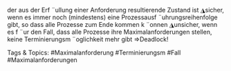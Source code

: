 der aus der Erf ¨ullung einer Anforderung resultierende Zustand ist
◮sicher, wenn es immer noch (mindestens) eine Prozessausf ¨uhrungsreihenfolge
gibt, so dass alle Prozesse zum Ende kommen k ¨onnen
◮unsicher, wenn es f ¨ur den Fall, dass alle Prozesse ihre Maximalanforderungen
stellen, keine Terminierungsm ¨oglichkeit mehr gibt ⇒Deadlock!

   Tags & Topics:
   #Maximalanforderung
   #Terminierungsm
   #Fall
   #Maximalanforderungen